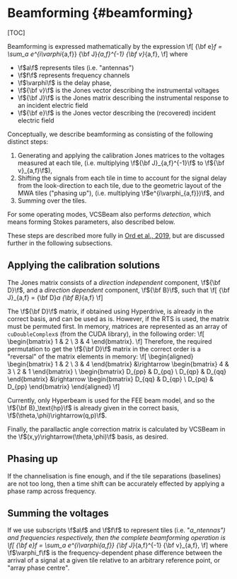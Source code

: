 # Beamforming {#beamforming}

[TOC]

Beamforming is expressed mathematically by the expression
\f[
    {\bf e}_f = \sum_a e^{i\varphi_{a,f}} {\bf J}_{a,f}^{-1} {\bf v}_{a,f},
\f]
where

 - \f$a\f$ represents tiles (i.e. "antennas")
 - \f$f\f$ represents frequency channels
 - \f$\varphi\f$ is the delay phase,
 - \f${\bf v}\f$ is the Jones vector describing the instrumental voltages
 - \f${\bf J}\f$ is the Jones matrix describing the instrumental response to an incident electric field
 - \f${\bf e}\f$ is the Jones vector describing the (recovered) incident electric field

Conceptually, we describe beamforming as consisting of the following distinct steps:
  1. Generating and applying the calibration Jones matrices to the voltages measured at each tile, (i.e. multiplying \f${\bf J}_{a,f}^{-1}\f$ to \f${\bf v}_{a,f}\f$),
  2. Shifting the signals from each tile in time to account for the signal delay from the look-direction to each tile, due to the geometric layout of the MWA tiles ("phasing up"), (i.e. multiplying \f$e^{i\varphi_{a,f}})\f$, and
  3. Summing over the tiles.

For some operating modes, VCSBeam also performs *detection*, which means forming Stokes parameters, also described below.

These steps are described more fully in [Ord et al., 2019](https://www.cambridge.org/core/journals/publications-of-the-astronomical-society-of-australia/article/abs/mwa-tiedarray-processing-i-calibration-and-beamformation/E9A7A9981AE9A935C9E08500CA6A1C1E), but are discussed further in the following subsections.

## Applying the calibration solutions

The Jones matrix consists of a *direction independent* component, \f${\bf D}\f$, and a *direction dependent* component, \f${\bf B}\f$, such that
\f[
    {\bf J}_{a,f} = {\bf D}_a {\bf B}_{a,f}
\f]

The \f${\bf D}\f$ matrix, if obtained using Hyperdrive, is already in the correct basis, and can be used as is.
However, if the RTS is used, the matrix must be permuted first.
In memory, matrices are represented as an array of `cuDoubleComplex`s (from the CUDA library), in the following order:
\f[
    \begin{bmatrix} 1 & 2 \\ 3 & 4 \end{bmatrix}.
\f]
Therefore, the required permutation to get the \f${\bf D}\f$ matrix in the correct order is a "reversal" of the matrix elements in memory:
\f[
\begin{aligned}
    \begin{bmatrix} 1 & 2 \\ 3 & 4 \end{bmatrix}
        &\rightarrow
        \begin{bmatrix} 4 & 3 \\ 2 & 1 \end{bmatrix} \\
    \begin{bmatrix} D_{pp} & D_{pq} \\ D_{qp} & D_{qq} \end{bmatrix}
        &\rightarrow
        \begin{bmatrix} D_{qq} & D_{qp} \\ D_{pq} & D_{pp} \end{bmatrix}
\end{aligned}
\f]

Currently, only Hyperbeam is used for the FEE beam model, and so the \f${\bf B}_\text{hp}\f$ is already given in the correct basis, \f$(\theta,\phi)\rightarrow(q,p)\f$.

Finally, the parallactic angle correction matrix is calculated by VCSBeam in the \f$(x,y)\rightarrow(\theta,\phi)\f$ basis, as desired.

## Phasing up

If the channelisation is fine enough, and if the tile separations (baselines) are not too long, then a time shift can be accurately effected by applying a phase ramp across frequency.

## Summing the voltages

If we use subscripts \f$a\f$ and \f$f\f$ to represent tiles (i.e. "_a_ntennas") and frequencies respectively, then the complete beamforming operation is
\f[
    {\bf e}_f = \sum_a e^{i\varphi_{a,f}} {\bf J}_{a,f}^{-1} {\bf v}_{a,f},
\f]
where \f$\varphi_f\f$ is the frequency-dependent phase difference between the arrival of a signal at a given tile relative to an arbitrary reference point, or "array phase centre".

